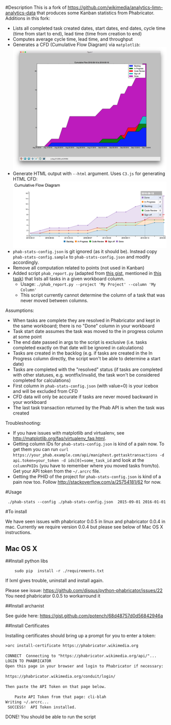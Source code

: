 #Description
This is a fork of https://github.com/wikimedia/analytics-limn-analytics-data that produces some Kanban statistics from Phabricator. Additions in this fork:
- Lists all completed task created dates, start dates, end dates, cycle time (time from start to end), lead time (time from creation to end)
- Computes average cycle time, lead time, and throughput
- Generates a CFD (Cumulative Flow Diagram) via `matplotlib`: ![CFD](CFD.png)
- Generate HTML output with `--html` argument. Uses `C3.js` for generating HTML CFD: ![CFD HTML](CFD_Html.png)
- `phab-stats-config.json` is git ignored (as it should be). Instead copy `phab-stats-config.sample` to `phab-stats-config.json` and modify accordingly.
- Remove all computation related to points (not used in Kanban)
- Added script `phab_report.py` (adapted from [this gist](https://gist.github.com/robwiss/9c7e2bcf2af063635288), mentioned in [this task](https://secure.phabricator.com/T5214)) that lists all tasks in a given workboard column.
  - Usage: `./phab_report.py --project 'My Project' --column 'My Column'`
  - This script currently cannot determine the column of a task that was never moved between columns.

Assumptions:
- When tasks are complete they are resolved in Phabricator and kept in the same workboard; there is no "Done" column in your workboard
- Task start date assumes the task was moved to the in progress column at some point
- The end date passed in args to the script is exclusive (i.e. tasks completed exactly on that date will be ignored in calculations)
- Tasks are created in the backlog (e.g. if tasks are created in the In Progress column directly, the script won't be able to determine a start date)
- Tasks are completed with the "resolved" status (if tasks are completed with other statuses, e.g. wontfix/invalid, the task won't be considered completed for calculations)
- First column in `phab-stats-config.json` (with value=0) is your icebox and will be excluded from CFD
- CFD data will only be accurate if tasks are never moved backward in your workboard
- The last task transaction returned by the Phab API is when the task was created

Troubleshooting:
- If you have issues with matplotlib and virtualenv, see http://matplotlib.org/faq/virtualenv_faq.html.
- Getting column IDs for `phab-stats-config.json` is kind of a pain now. To get them you can run `curl https://your_phab.example.com/api/maniphest.gettasktransactions -d api.token=your_token -d ids[0]=some_task_id` and look at the `columnPHIDs` (you have to remember where you moved tasks from/to). Get your API token from the `~/.arcrc` file.
- Getting the PHID of the project for `phab-stats-config.json` is kind of a pain now too. Follow http://stackoverflow.com/a/25754181/62 for now.

#Usage
```
 ./phab-stats --config ./phab-stats-config.json  2015-09-01 2016-01-01
```
#To install

We have seen issues with phabricator 0.0.5 in linux
and phabricator 0.0.4 in mac. Currently we require version 0.0.4
but please see below of Mac OS X instructions.


## Mac OS X
##Install python libs

```
    sudo pip  install -r ./requirements.txt
```
If lxml gives trouble, uninstall and install again.

Please see issue: https://github.com/disqus/python-phabricator/issues/22
You need phabricator 0.0.5 to workarround it

##Install archanist

See guide here: https://gist.github.com/potench/68d48757d0d56842946a

##Install Certificates

Installing certificates should bring up a prompt for you to enter a token:
```
>arc install-certificate https://phabricator.wikimedia.org

CONNECT  Connecting to "https://phabricator.wikimedia.org/api/"...
LOGIN TO PHABRICATOR
Open this page in your browser and login to Phabricator if necessary:

https://phabricator.wikimedia.org/conduit/login/

Then paste the API Token on that page below.

    Paste API Token from that page: cli-blah
Writing ~/.arcrc...
 SUCCESS!  API Token installed.
```
DONE! You should be able to run the script
